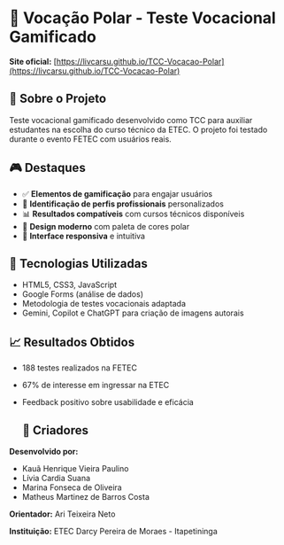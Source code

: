 # 🎯 Vocação Polar - Teste Vocacional Gamificado

**Site oficial:** [https://livcarsu.github.io/TCC-Vocacao-Polar](https://livcarsu.github.io/TCC-Vocacao-Polar)

## 📌 Sobre o Projeto
Teste vocacional gamificado desenvolvido como TCC para auxiliar estudantes na escolha do curso técnico da ETEC. O projeto foi testado durante o evento FETEC com usuários reais.

## 🎮 Destaques
- ✅ **Elementos de gamificação** para engajar usuários
- 🎯 **Identificação de perfis profissionais** personalizados
- 📊 **Resultados compatíveis** com cursos técnicos disponíveis
- 🎨 **Design moderno** com paleta de cores polar
- 📱 **Interface responsiva** e intuitiva

## 🚀 Tecnologias Utilizadas
- HTML5, CSS3, JavaScript
- Google Forms (análise de dados)
- Metodologia de testes vocacionais adaptada
- Gemini, Copilot e ChatGPT para criação de imagens autorais

## 📈 Resultados Obtidos
- 188 testes realizados na FETEC
- 67% de interesse em ingressar na ETEC
- Feedback positivo sobre usabilidade e eficácia

  ## 👥 Criadores

**Desenvolvido por:**
- Kauã Henrique Vieira Paulino
- Lívia Cardia Suana  
- Marina Fonseca de Oliveira
- Matheus Martinez de Barros Costa

**Orientador:** Ari Teixeira Neto

**Instituição:** ETEC Darcy Pereira de Moraes - Itapetininga
